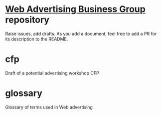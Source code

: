 # [Web Advertising Business Group](https://www.w3.org/community/web-adv) repository

Raise issues, add drafts. As you add a document, feel free to add a PR for its description to the README.

# cfp
Draft of a potential advertising workshop CFP

# glossary
Glossary of terms used in Web advertising

